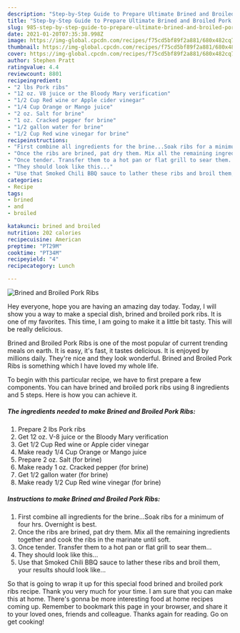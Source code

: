 ```yaml
---
description: "Step-by-Step Guide to Prepare Ultimate Brined and Broiled Pork Ribs"
title: "Step-by-Step Guide to Prepare Ultimate Brined and Broiled Pork Ribs"
slug: 985-step-by-step-guide-to-prepare-ultimate-brined-and-broiled-pork-ribs
date: 2021-01-20T07:35:38.998Z
image: https://img-global.cpcdn.com/recipes/f75cd5bf89f2a881/680x482cq70/brined-and-broiled-pork-ribs-recipe-main-photo.jpg
thumbnail: https://img-global.cpcdn.com/recipes/f75cd5bf89f2a881/680x482cq70/brined-and-broiled-pork-ribs-recipe-main-photo.jpg
cover: https://img-global.cpcdn.com/recipes/f75cd5bf89f2a881/680x482cq70/brined-and-broiled-pork-ribs-recipe-main-photo.jpg
author: Stephen Pratt
ratingvalue: 4.4
reviewcount: 8801
recipeingredient:
- "2 lbs Pork ribs"
- "12 oz. V8 juice or the Bloody Mary verification"
- "1/2 Cup Red wine or Apple cider vinegar"
- "1/4 Cup Orange or Mango juice"
- "2 oz. Salt for brine"
- "1 oz. Cracked pepper for brine"
- "1/2 gallon water for brine"
- "1/2 Cup Red wine vinegar for brine"
recipeinstructions:
- "First combine all ingredients for the brine...Soak ribs for a minimum of four hrs. Overnight is best."
- "Once the ribs are brined, pat dry them. Mix all the remaining ingredients together and cook the ribs in the marinate until soft."
- "Once tender. Transfer them to a hot pan or flat grill to sear them..."
- "They should look like this..."
- "Use that Smoked Chili BBQ sauce to lather these ribs and broil them, your results should look like..."
categories:
- Recipe
tags:
- brined
- and
- broiled

katakunci: brined and broiled 
nutrition: 202 calories
recipecuisine: American
preptime: "PT29M"
cooktime: "PT34M"
recipeyield: "4"
recipecategory: Lunch

---
```



![Brined and Broiled Pork Ribs](https://img-global.cpcdn.com/recipes/f75cd5bf89f2a881/680x482cq70/brined-and-broiled-pork-ribs-recipe-main-photo.jpg)

Hey everyone, hope you are having an amazing day today. Today, I will show you a way to make a special dish, brined and broiled pork ribs. It is one of my favorites. This time, I am going to make it a little bit tasty. This will be really delicious.

Brined and Broiled Pork Ribs is one of the most popular of current trending meals on earth. It is easy, it's fast, it tastes delicious. It is enjoyed by millions daily. They're nice and they look wonderful. Brined and Broiled Pork Ribs is something which I have loved my whole life.




To begin with this particular recipe, we have to first prepare a few components. You can have brined and broiled pork ribs using 8 ingredients and 5 steps. Here is how you can achieve it.

<!--inarticleads1-->

##### The ingredients needed to make Brined and Broiled Pork Ribs:

1. Prepare 2 lbs Pork ribs
1. Get 12 oz. V-8 juice or the Bloody Mary verification
1. Get 1/2 Cup Red wine or Apple cider vinegar
1. Make ready 1/4 Cup Orange or Mango juice
1. Prepare 2 oz. Salt (for brine)
1. Make ready 1 oz. Cracked pepper (for brine)
1. Get 1/2 gallon water (for brine)
1. Make ready 1/2 Cup Red wine vinegar (for brine)




<!--inarticleads2-->

##### Instructions to make Brined and Broiled Pork Ribs:

1. First combine all ingredients for the brine...Soak ribs for a minimum of four hrs. Overnight is best.
1. Once the ribs are brined, pat dry them. Mix all the remaining ingredients together and cook the ribs in the marinate until soft.
1. Once tender. Transfer them to a hot pan or flat grill to sear them...
1. They should look like this...
1. Use that Smoked Chili BBQ sauce to lather these ribs and broil them, your results should look like...




So that is going to wrap it up for this special food brined and broiled pork ribs recipe. Thank you very much for your time. I am sure that you can make this at home. There's gonna be more interesting food at home recipes coming up. Remember to bookmark this page in your browser, and share it to your loved ones, friends and colleague. Thanks again for reading. Go on get cooking!
